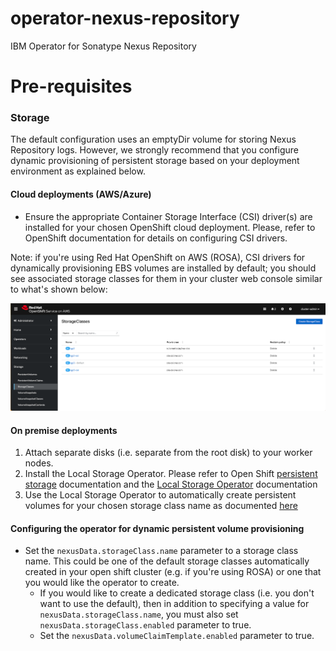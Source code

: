 # operator-nexus-repository
IBM Operator for Sonatype Nexus Repository

# Pre-requisites

### Storage
The default configuration uses an emptyDir volume for storing Nexus Repository logs. However, we strongly recommend that 
you configure dynamic provisioning of persistent storage based on your deployment environment as explained below.
    
#### Cloud deployments (AWS/Azure)
* Ensure the appropriate Container Storage Interface (CSI) driver(s) are installed for your chosen OpenShift cloud deployment. Please, refer to OpenShift documentation for details on configuring CSI drivers. 
  
Note: if you're using Red Hat OpenShift on AWS (ROSA), CSI drivers for dynamically provisioning EBS volumes are installed by default; you should see associated storage classes for them in your cluster web console similar to what's shown below:

  ![ROSA Default Storage Classe](doc%2Fimages%2Frosa%20default%20storage%20classes.png)

#### On premise deployments
1. Attach separate disks (i.e. separate from the root disk) to your worker nodes.
2. Install the Local Storage Operator. Please refer to Open Shift [persistent storage](https://docs.openshift.com/container-platform/4.13/storage/persistent_storage/persistent_storage_local/persistent-storage-local.html) documentation
  and the [Local Storage Operator](https://github.com/openshift/local-storage-operator) documentation
3. Use the Local Storage Operator to automatically create persistent volumes for your chosen storage class name as documented [here](https://docs.openshift.com/container-platform/4.13/storage/persistent_storage/persistent_storage_local/persistent-storage-local.html)

#### Configuring the operator for dynamic persistent volume provisioning
* Set the `nexusData.storageClass.name` parameter to a storage class name. This could be one of the default storage classes automatically created in your open shift cluster (e.g. if you're using ROSA) or one that you would like the operator to create. 
  * If you would like to create a dedicated storage class (i.e. you don't want to use the default), then in addition to specifying a value for `nexusData.storageClass.name`, you must also set `nexusData.storageClass.enabled` parameter to true.
  * Set the `nexusData.volumeClaimTemplate.enabled` parameter to true.